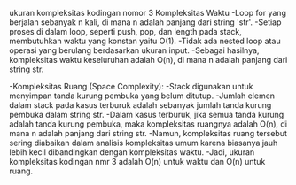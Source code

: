 ukuran kompleksitas kodingan nomor 3
Kompleksitas Waktu
-Loop for yang berjalan sebanyak n kali, di mana n adalah panjang dari string 'str'.
-Setiap proses di dalam loop, seperti push, pop, dan length pada stack, membutuhkan waktu yang konstan yaitu O(1).
-Tidak ada nested loop atau operasi yang berulang berdasarkan ukuran input.
-Sebagai hasilnya, kompleksitas waktu keseluruhan adalah O(n), di mana n adalah panjang dari string str.

-Kompleksitas Ruang (Space Complexity):
-Stack digunakan untuk menyimpan tanda kurung pembuka yang belum ditutup.
-Jumlah elemen dalam stack pada kasus terburuk adalah sebanyak jumlah tanda kurung pembuka dalam string str.
-Dalam kasus terburuk, jika semua tanda kurung adalah tanda kurung pembuka, maka kompleksitas ruangnya adalah O(n), di mana n adalah panjang dari string str.
-Namun, kompleksitas ruang tersebut sering diabaikan dalam analisis kompleksitas umum karena biasanya jauh lebih kecil dibandingkan dengan kompleksitas waktu.
-Jadi, ukuran kompleksitas kodingan nmr 3  adalah O(n) untuk waktu dan O(n) untuk ruang.
